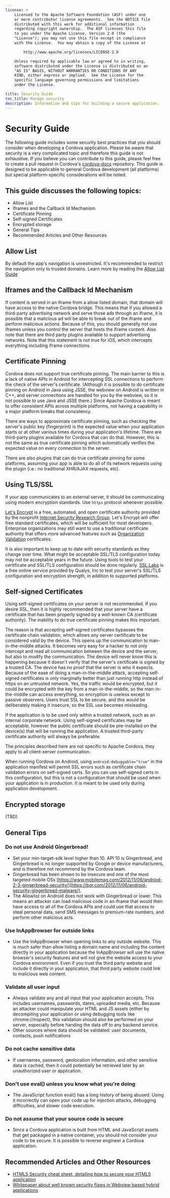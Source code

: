 ```yaml
---
license: >
    Licensed to the Apache Software Foundation (ASF) under one
    or more contributor license agreements.  See the NOTICE file
    distributed with this work for additional information
    regarding copyright ownership.  The ASF licenses this file
    to you under the Apache License, Version 2.0 (the
    "License"); you may not use this file except in compliance
    with the License.  You may obtain a copy of the License at

        http://www.apache.org/licenses/LICENSE-2.0

    Unless required by applicable law or agreed to in writing,
    software distributed under the License is distributed on an
    "AS IS" BASIS, WITHOUT WARRANTIES OR CONDITIONS OF ANY
    KIND, either express or implied.  See the License for the
    specific language governing permissions and limitations
    under the License.

title: Security Guide
toc_title: Manage security
description: Information and tips for building a secure application.
---
```


# Security Guide

The following guide includes some security best practices that you should consider when developing a Cordova application. Please be aware that security is a very complicated topic and therefore this guide is not exhaustive. If you believe you can contribute to this guide, please feel free to create a pull request in Cordova's [cordova-docs](https://github.com/apache/cordova-docs/issues) repository. This guide is designed to be applicable to general Cordova development (all platforms) but special platform-specific considerations will be noted.

## This guide discusses the following topics:

* Allow List
* Iframes and the Callback Id Mechanism
* Certificate Pinning
* Self-signed Certificates
* Encrypted storage
* General Tips
* Recommended Articles and Other Resources

## Allow List

By default the app's navigation is unrestricted. It's recommended to restrict the navigation only to trusted domains. Learn more by reading the [Allow List Guide](../allowlist/index.html)

## Iframes and the Callback Id Mechanism

If content is served in an iframe from a allow listed domain, that domain will have access to the native Cordova bridge. This means that if you allowed a third-party advertising network and serve those ads through an iframe, it is possible that a malicious ad will be able to break out of the iframe and perform malicious actions. Because of this, you should generally not use iframes unless you control the server that hosts the iframe content.  Also note that there are third party plugins available to support advertising networks. Note that this statement is not true for iOS, which intercepts everything including iframe connections.

## Certificate Pinning

Cordova does not support true certificate pinning. The main barrier to this is a lack of native APIs in Android for intercepting SSL connections to perform the check of the server's certificate. (Although it is possible to do certificate pinning on Android in Java using JSSE, the webview on Android is written in C++, and server connections are handled for you by the webview, so it is not possible to use Java and JSSE there.) Since Apache Cordova is meant to offer consistent APIs across multiple platforms, not having a capability in a major platform breaks that consistency.

There are ways to approximate certificate pinning, such as checking the server's public key (fingerprint) is the expected value when your application starts or at other various times during your application's lifetime. There are third-party plugins available for Cordova that can do that. However, this is not the same as true certificate pinning which automatically verifies the expected value on every connection to the server.

There are also plugins that can do true certificate pinning for some platforms, assuming your app is able to do all of its network requests using the plugin (i.e.: no traditional XHR/AJAX requests, etc).

## Using TLS/SSL

If your app communicates to an external server, it should be communicating using modern encryption standards. Use `https` protocol whenever possible.

[Let's Encrypt](https://letsencrypt.org/) is a free, automated, and open certificate authority provided by the nonprofit [Internet Security Research Group](https://www.abetterinternet.org/). Let's Encrypt will offer free standard certificates, which will be sufficient for most developers. Enterprise organizations may still want to use a traditional certificate authority that offers more advanced features such as [Organization Validation](https://en.wikipedia.org/wiki/Public_key_certificate#Organization_validation) certificates.

It is also important to keep up to date with security standards as they change over time. What might be acceptable SSL/TLS configuration today may not be acceptable years in the future. Using tools to test your certificate and SSL/TLS configuration should be done regularly. [SSL Labs](https://www.ssllabs.com/ssltest/) is a free online service provided by Qualys, Inc to test your server's SSL/TLS configuration and encryption strength, in addition to supported platforms.

## Self-signed Certificates

Using self-signed certificates on your server is not recommended. If you desire SSL, then it is highly recommended that your server have a certificate that has been properly signed by a well-known CA (certificate authority). The inability to do true certificate pinning makes this important.

The reason is that accepting self-signed certificates bypasses the certificate chain validation, which allows any server certificate to be considered valid by the device. This opens up the communication to man-in-the-middle attacks. It becomes very easy for a hacker to not only intercept and read all communication between the device and the server, but also to modify the communication. The device will never know this is happening because it doesn't verify that the server's certificate is signed by a trusted CA. The device has no proof that the server is who it expects. Because of the ease of doing a man-in-the-middle attack, accepting self-signed certificates is only marginally better than just running http instead of https on an untrusted network. Yes, the traffic would be encrypted, but it could be encrypted with the key from a man-in-the-middle, so the man-in-the-middle can access everything, so encryption is useless except to passive observers. Users trust SSL to be secure, and this would be deliberately making it insecure, so the SSL use becomes misleading.

If the application is to be used only within a trusted network, such as an internal corporate network. Using self-signed certificates may be acceptable, however the public certificate should be pre-installed on the device(s) that will be running the application. A trusted third-party certificate authority will always be preferable.

The principles described here are not specific to Apache Cordova, they apply to all client-server communication.

When running Cordova on Android, using `android:debuggable="true"` in the application manifest will permit SSL errors such as certificate chain validation errors on self-signed certs. So you can use self-signed certs in this configuration, but this is not a configuration that should be used when your application is in production. It is meant to be used only during application development.


## Encrypted storage

(TBD)

## General Tips

### Do not use Android Gingerbread!
* Set your min-target-sdk level higher than 10. API 10 is Gingerbread, and Gingerbread is no longer supported by Google or device manufacturers, and is therefore not recommend by the Cordova team.
* Gingerbread has been shown to be insecure and one of the most targeted mobile OSs [https://www.mobilemag.com/2012/11/06/andriod-2-3-gingerbread-security/](https://bgr.com/2012/11/06/android-security-gingerbread-malware/).
* The Allowlist on Android does not work with Gingerbread or lower. This means an attacker can load malicious code in an iframe that would then have access to all of the Cordova APIs and could use that access to steal personal data, send SMS messages to premium-rate numbers, and perform other malicious acts.

### Use InAppBrowser for outside links
* Use the InAppBrowser when opening links to any outside website. This is much safer than allow listing a domain name and including the content directly in your application because the InAppBrowser will use the native browser's security features and will not give the website access to your Cordova environment. Even if you trust the third party website and include it directly in your application, that third party website could link to malicious web content.

### Validate all user input
* Always validate any and all input that your application accepts. This includes usernames, passwords, dates, uploaded media, etc. Because an attacker could manipulate your HTML and JS assets (either by decompiling your application or using debugging tools like chrome://inspect), this validation should also be performed on your server, especially before handing the data off to any backend service.
* Other sources where data should be validated: user documents, contacts, push notifications

### Do not cache sensitive data
* If usernames, password, geolocation information, and other sensitive data is cached, then it could potentially be retrieved later by an unauthorized user or application.

### Don't use eval() unless you know what you're doing
* The JavaScript function eval() has a long history of being abused. Using it incorrectly can open your code up for injection attacks, debugging difficulties, and slower code execution.

### Do not assume that your source code is secure
* Since a Cordova application is built from HTML and JavaScript assets that get packaged in a native container, you should not consider your code to be secure. It is possible to reverse engineer a Cordova application.

## Recommended Articles and Other Resources

* [HTML5 Security cheat sheet, detailing how to secure your HTML5 application](https://www.owasp.org/index.php/HTML5_Security_Cheat_Sheet)
* [Whitepaper about well known security flaws in Webview based hybrid applications](http://www.cis.syr.edu/~wedu/Research/paper/webview_acsac2011.pdf)
